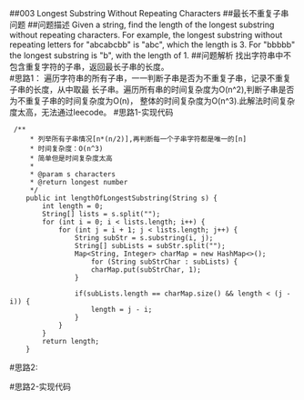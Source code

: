 ##003 Longest Substring Without Repeating Characters
##最长不重复子串问题
##问题描述
Given a string, find the length of the longest substring without repeating characters. 
For example, the longest substring without repeating letters for "abcabcbb" is "abc", 
which the length is 3. For "bbbbb" the longest substring is "b", with the length of 1.
##问题解析
找出字符串中不包含重复字符的子串，返回最长子串的长度。  
#思路1：
遍历字符串的所有子串，一一判断子串是否为不重复子串，记录不重复子串的长度，从中取最
长子串。遍历所有串的时间复杂度为O(n^2),判断子串是否为不重复子串的时间复杂度为O(n)，
整体的时间复杂度为O(n^3).此解法时间复杂度太高，无法通过leecode。
#思路1-实现代码
```
 /**
     * 列举所有子串情况[n*(n/2)],再判断每一个子串字符都是唯一的[n]
     * 时间复杂度：O(n^3)
     * 简单但是时间复杂度太高
     *
     * @param s characters
     * @return longest number
     */
    public int lengthOfLongestSubstring(String s) {
        int length = 0;
        String[] lists = s.split("");
        for (int i = 0; i < lists.length; i++) {
            for (int j = i + 1; j < lists.length; j++) {
                String subStr = s.substring(i, j);
                String[] subLists = subStr.split("");
                Map<String, Integer> charMap = new HashMap<>();
                    for (String subStrChar : subLists) {
                    charMap.put(subStrChar, 1);
                }

                if(subLists.length == charMap.size() && length < (j - i)) {
                    length = j - i;
                }
            }
        }
        return length;
    }
```

#思路2:

#思路2-实现代码

